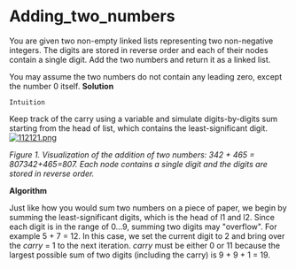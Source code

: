 # Adding_two_numbers
You are given two non-empty linked lists representing two non-negative integers. The digits are stored in reverse order and each of their nodes contain a single digit. Add the two numbers and return it as a linked list.

You may assume the two numbers do not contain any leading zero, except the number 0 itself.
**Solution** 

`Intuition`

Keep track of the carry using a variable and simulate digits-by-digits sum starting from the head of list, which contains the least-significant digit.
[![112121.png](https://i.postimg.cc/nhFM3VGJ/112121.png)](https://postimg.cc/qzFkRTFb)

*Figure 1. Visualization of the addition of two numbers: 342 + 465 = 807342+465=807.
Each node contains a single digit and the digits are stored in reverse order.*


**Algorithm**

Just like how you would sum two numbers on a piece of paper, we begin by summing the least-significant digits, which is the head of l1 and l2. Since each digit is in the range of 0…9, summing two digits may "overflow". For example 5 + 7 = 12. In this case, we set the current digit to 2 and bring over the *carry* = 1 to the next iteration. *carry* must be either 0 or 11 because the largest possible sum of two digits (including the carry) is 9 + 9 + 1 = 19.



